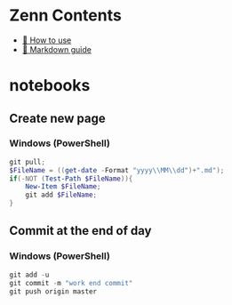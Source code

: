 # Zenn Contents

* [📘 How to use](https://zenn.dev/zenn/articles/zenn-cli-guide)
* [📘 Markdown guide](https://zenn.dev/zenn/articles/markdown-guide)

# notebooks

## Create new page

### Windows (PowerShell)

```powershell
git pull;
$FileName = ((get-date -Format "yyyy\\MM\\dd")+".md");
if(-NOT (Test-Path $FileName)){
    New-Item $FileName;
    git add $FileName;
}
```

## Commit at the end of day

### Windows (PowerShell)

```powershell
git add -u
git commit -m "work end commit"
git push origin master
```
